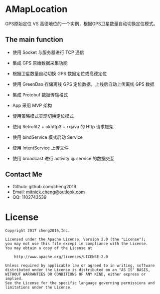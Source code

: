 # AMapLocation
GPS原始定位 VS 高德地位的一个实例，根据GPS卫星数量自动切换定位模式。


## The main function

- 使用 Socket 与服务器进行 TCP 通信

- 集成 GPS 原始数据采集功能

- 根据卫星数量自动切换 GPS 数据定位或高德定位

- 使用 GreenDao 存储离线 GPS 定位数据，上线后自动上传离线 GPS 数据

- 集成 Protobuf 数据传输格式

- App 采用 MVP 架构

- 使用策略模式实现切换定位模式

- 使用 Retrofit2 + okhttp3 + rxjava 的 Http 请求框架

- 使用 bindService 模式启动 Service

- 使用 IntentService 上传文件

- 使用 broadcast 进行 activity 与 service 的数据交互 


## Contact Me

- Github: github.com/cheng2016
- Email: mitnick.cheng@outlook.com
- QQ: 1102743539


# License

    Copyright 2017 cheng2016,Inc.
    
    Licensed under the Apache License, Version 2.0 (the "License");
    you may not use this file except in compliance with the License.
    You may obtain a copy of the License at
    
        http://www.apache.org/licenses/LICENSE-2.0
    
    Unless required by applicable law or agreed to in writing, software
    distributed under the License is distributed on an "AS IS" BASIS,
    WITHOUT WARRANTIES OR CONDITIONS OF ANY KIND, either express or implied.
    See the License for the specific language governing permissions and
    limitations under the License.

